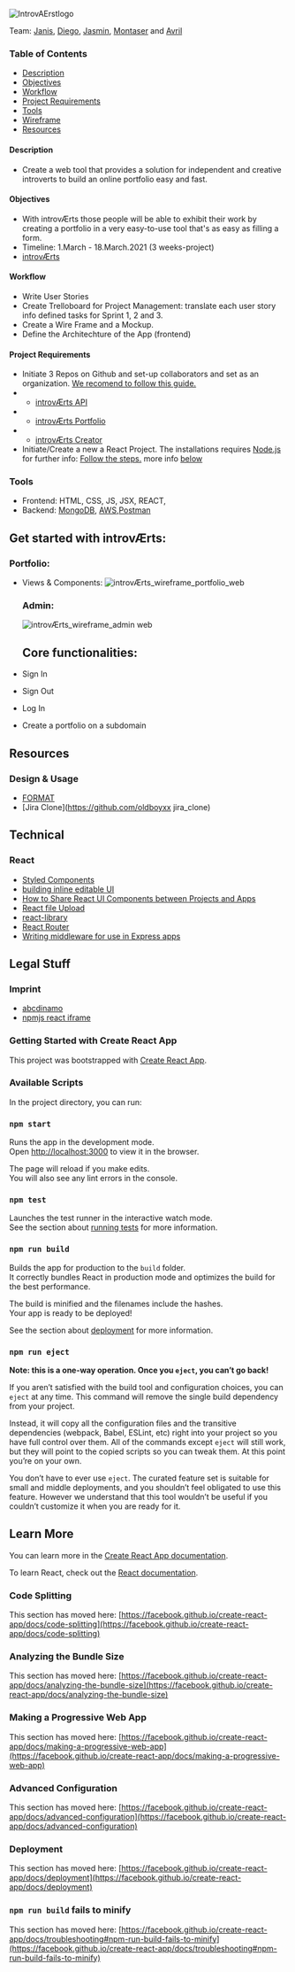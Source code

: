 ![IntrovAErstlogo](https://user-images.githubusercontent.com/74352389/110111032-f6e6c600-7daf-11eb-9f65-b3b548a1e203.png)

Team: [Janis](), [Diego](https://github.com/diegog999), [Jasmin](https://github.com/memocan40), [Montaser](https://github.com/monoamro) and [Avril](https://github.com/AvrilAvril)

### Table of Contents

- [Description](#Description)
- [Objectives](#Objectives)
- [Workflow](#Workflow)
- [Project Requirements](#Project-Requirements)
- [Tools](#tools)
- [Wireframe](#wireframe)
- [Resources](#Resources)

#### Description

- Create a web tool that provides a solution for independent and creative introverts to build an online portfolio easy and fast.

#### Objectives

- With introvÆrts those people will be able to exhibit their work by creating a portfolio in a very easy-to-use tool that's as easy as filling a form.
- Timeline: 1.March - 18.March.2021 (3 weeks-project)
- [introvÆrts]()

#### Workflow

- Write User Stories
- Create Trelloboard for Project Management: translate each user story info defined tasks for Sprint 1, 2 and 3.
- Create a Wire Frame and a Mockup.
- Define the Architechture of the App (frontend)

#### Project Requirements

- Initiate 3 Repos on Github and set-up collaborators and set as an organization. [We recomend to follow this guide.](https://github.com/Elie-Soued/TodoList_React/blob/main/doc/git.md)
- - [introvÆrts API](https://github.com/introvaerts/introvaerts_API)
- - [introvÆrts Portfolio](https://github.com/introvaerts/introvaerts_portfolio)
- - [introvÆrts Creator](https://github.com/introvaerts/introvaerts_creator)
- Initiate/Create a new a React Project. The installations requires [Node.js](https://nodejs.org/en/) for further info: [Follow the steps.](https://reactjs.org/docs/create-a-new-react-app.html) more info [below](https://github.com/AvrilAvril/the-foo-dnetwork/blob/main/README.md#getting-started-with-create-react-app)

### Tools

- Frontend: HTML, CSS, JS, JSX, REACT,
- Backend: [MongoDB](https://www.mongodb.com/3), [AWS](https://aws.amazon.com/),[Postman](https://www.postman.com/)

## Get started with introvÆrts:

### Portfolio:

- Views & Components:
  ![introvÆrts_wireframe_portfolio_web](https://user-images.githubusercontent.com/74352389/110110003-7d9aa380-7dae-11eb-996f-a546abcfab8c.png)

  ### Admin:

  ![introvÆrts_wireframe_admin web](https://user-images.githubusercontent.com/74352389/110110135-afac0580-7dae-11eb-97bb-e8a3c88dc149.png)

  ## Core functionalities:

- Sign In
- Sign Out
- Log In
- Create a portfolio on a subdomain

## Resources

### Design & Usage

- [FORMAT]()
- [Jira Clone](https://github.com/oldboyxx
  jira_clone)

## Technical

### React

- [Styled Components](https://styled-components.com/)
- [building inline editable UI](https://blog.logrocket.com/the-complete-guide-to-building-inline-editable-ui-in-react/)
- [How to Share React UI Components between Projects and Apps](https://blog.bitsrc.io/how-to-easily-share-react-components-between-projects-3dd42149c09)
- [React file Upload](https://programmingwithmosh.com/javascript/react-file-upload-proper-server-side-nodejs-easy/)
- [react-library](https://www.npmjs.com/package/create-react-library)
- [React Router](https://reactrouter.com/web/example/url-params)
- [Writing middleware for use in Express apps](https://expressjs.com/en/guide/writing-middleware.html#:~:text=Overview,the%20application%27s%20request%2Dresponse%20cycle.&text=Middleware%20functions%20can%20perform%20the,request%20and%20the%20response%20objects)

## Legal Stuff

### Imprint

- [abcdinamo](https://abcdinamo.com/imprint)
- [npmjs react iframe](https://www.npmjs.com/package/react-iframe)

### Getting Started with Create React App

This project was bootstrapped with [Create React App](https://github.com/facebook/create-react-app).

### Available Scripts

In the project directory, you can run:

### `npm start`

Runs the app in the development mode.\
Open [http://localhost:3000](http://localhost:3000) to view it in the browser.

The page will reload if you make edits.\
You will also see any lint errors in the console.

### `npm test`

Launches the test runner in the interactive watch mode.\
See the section about [running tests](https://facebook.github.io/create-react-app/docs/running-tests) for more information.

### `npm run build`

Builds the app for production to the `build` folder.\
It correctly bundles React in production mode and optimizes the build for the best performance.

The build is minified and the filenames include the hashes.\
Your app is ready to be deployed!

See the section about [deployment](https://facebook.github.io/create-react-app/docs/deployment) for more information.

### `npm run eject`

**Note: this is a one-way operation. Once you `eject`, you can’t go back!**

If you aren’t satisfied with the build tool and configuration choices, you can `eject` at any time. This command will remove the single build dependency from your project.

Instead, it will copy all the configuration files and the transitive dependencies (webpack, Babel, ESLint, etc) right into your project so you have full control over them. All of the commands except `eject` will still work, but they will point to the copied scripts so you can tweak them. At this point you’re on your own.

You don’t have to ever use `eject`. The curated feature set is suitable for small and middle deployments, and you shouldn’t feel obligated to use this feature. However we understand that this tool wouldn’t be useful if you couldn’t customize it when you are ready for it.

## Learn More

You can learn more in the [Create React App documentation](https://facebook.github.io/create-react-app/docs/getting-started).

To learn React, check out the [React documentation](https://reactjs.org/).

### Code Splitting

This section has moved here: [https://facebook.github.io/create-react-app/docs/code-splitting](https://facebook.github.io/create-react-app/docs/code-splitting)

### Analyzing the Bundle Size

This section has moved here: [https://facebook.github.io/create-react-app/docs/analyzing-the-bundle-size](https://facebook.github.io/create-react-app/docs/analyzing-the-bundle-size)

### Making a Progressive Web App

This section has moved here: [https://facebook.github.io/create-react-app/docs/making-a-progressive-web-app](https://facebook.github.io/create-react-app/docs/making-a-progressive-web-app)

### Advanced Configuration

This section has moved here: [https://facebook.github.io/create-react-app/docs/advanced-configuration](https://facebook.github.io/create-react-app/docs/advanced-configuration)

### Deployment

This section has moved here: [https://facebook.github.io/create-react-app/docs/deployment](https://facebook.github.io/create-react-app/docs/deployment)

### `npm run build` fails to minify

This section has moved here: [https://facebook.github.io/create-react-app/docs/troubleshooting#npm-run-build-fails-to-minify](https://facebook.github.io/create-react-app/docs/troubleshooting#npm-run-build-fails-to-minify)
